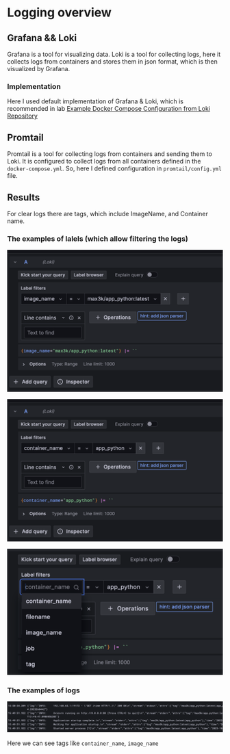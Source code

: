# Logging overview

## Grafana && Loki

Grafana is a tool for visualizing data. Loki is a tool for collecting logs, here it collects logs from containers and stores them in json format, which is then visualized by Grafana.

### Implementation

Here I used default implementation of Grafana & Loki, which is recommended in
lab [Example Docker Compose Configuration from Loki Repository](https://github.com/grafana/loki/blob/main/production/docker-compose.yaml)

## Promtail

Promtail is a tool for collecting logs from containers and sending them to Loki. It is configured to collect logs from all containers defined in the `docker-compose.yml`. So, here I defined configuration in `promtail/config.yml` file.

## Results

For clear logs there are tags, which include ImageName, and Container name.

### The examples of lalels (which allow filtering the logs)

![Filter by image name](images/image_name_filter.png)

![Filter by container name](images/container_name_filter.png)

![Alt filter](images/all_filters.png)

### The examples of logs

![Example of logs](images/example_of_logs.png)

Here we can see tags like `container_name`, `image_name`
